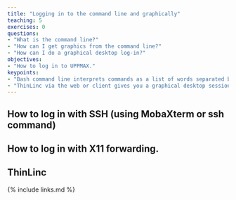 ```yaml
---
title: "Logging in to the command line and graphically"
teaching: 5
exercises: 0
questions:
- "What is the command line?"
- "How can I get graphics from the command line?"
- "How can I do a graphical desktop log-in?"
objectives:
- "How to log in to UPPMAX."
keypoints:
- "Bash command line interprets commands as a list of words separated by spaces."
- "ThinLinc via the web or client gives you a graphical desktop session."
---
```


## How to log in with SSH (using MobaXterm or ssh command)

## How to log in with X11 forwarding.

## ThinLinc

{% include links.md %}
